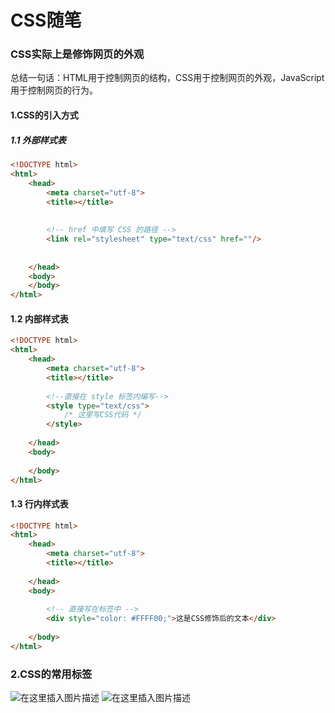 # CSS随笔

### CSS实际上是修饰网页的外观

总结一句话：HTML用于控制网页的结构，CSS用于控制网页的外观，JavaScript用于控制网页的行为。

#### 1.CSS的引入方式

##### 1.1 外部样式表

```html
<!DOCTYPE html>
<html>
	<head>
		<meta charset="utf-8">
		<title></title>
		
		
		<!-- href 中填写 CSS 的路径 -->
		<link rel="stylesheet" type="text/css" href=""/>
		
		
	</head>
	<body>
	</body>
</html>

```

#### 1.2 内部样式表

```html
<!DOCTYPE html>
<html>
	<head>
		<meta charset="utf-8">
		<title></title>
		
		<!--直接在 style 标签内编写-->
		<style type="text/css">
			/* 这里写CSS代码 */
		</style>
		
	</head>
	<body>
		
	</body>
</html>

```

#### 1.3 行内样式表

```html
<!DOCTYPE html>
<html>
	<head>
		<meta charset="utf-8">
		<title></title>
		
	</head>
	<body>
		
		<!-- 直接写在标签中 -->
		<div style="color: #FFFF00;">这是CSS修饰后的文本</div>
		
	</body>
</html>

```

### 2.CSS的常用标签
![在这里插入图片描述](https://img-blog.csdnimg.cn/img_convert/f78809d2664a9d5939c0c92bde4eddd6.png#pic_center)
![在这里插入图片描述](https://img-blog.csdnimg.cn/img_convert/8bd9eaa2c5f82c55af8d69b034655bb3.png#pic_center)